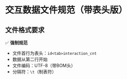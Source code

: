 # 交互数据文件规范（带表头版）

## 文件格式要求
✅ ​**强制规范**  
- 文件首行为表头：`id<tab>interaction_cnt`  
- 数据从第二行开始  
- 文件编码：UTF-8（带BOM头）  
- 分隔符：`\t`（制表符）  

